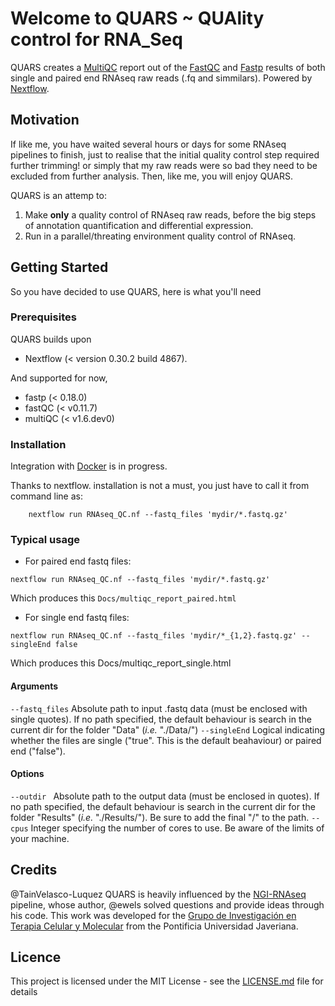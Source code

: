# Welcome to QUARS ~ **QUA**lity control for **R**NA_**S**eq
QUARS creates a [MultiQC](http://multiqc.info) report out of the [FastQC](https://www.bioinformatics.babraham.ac.uk/projects/fastqc/) and [Fastp](https://github.com/OpenGene/fastp) results of both single and paired end RNAseq raw reads (.fq and simmilars). Powered by [Nextflow](https://www.nextflow.io).

## Motivation
If like me, you have waited several hours or days for some RNAseq pipelines to finish, just to realise that the initial quality control step required further trimming! or simply that my raw reads were so bad they need to be excluded from further analysis. Then, like me, you will enjoy QUARS.

QUARS is an attemp to:
1. Make **only** a quality control of RNAseq raw reads, before the big steps of annotation quantification and differential expression.
2. Run in a parallel/threating environment quality control of RNAseq.

## Getting Started
So you have decided to use QUARS, here is what you'll need

### Prerequisites
QUARS builds upon
- Nextflow (< version 0.30.2 build 4867).

And supported for now,
- fastp (< 0.18.0)
- fastQC (< v0.11.7)
- multiQC (< v1.6.dev0)

### Installation
Integration with [Docker]() is in progress.

Thanks to nextflow. installation is not a must, you just have to call it from command line as:

        nextflow run RNAseq_QC.nf --fastq_files 'mydir/*.fastq.gz'

### Typical usage
* For paired end fastq files:

`nextflow run RNAseq_QC.nf --fastq_files 'mydir/*.fastq.gz'`

  Which produces this `Docs/multiqc_report_paired.html`

* For single end fastq files:

`nextflow run RNAseq_QC.nf --fastq_files 'mydir/*_{1,2}.fastq.gz' --singleEnd false`

  Which produces this Docs/multiqc_report_single.html

#### Arguments
  `--fastq_files`                 Absolute path to input .fastq data (must be enclosed with single quotes). If no path specified, the default behaviour is search in the current dir for the folder "Data" (_i.e._ "./Data/")
  `--singleEnd`                   Logical indicating whether the files are single ("true". This is the default beahaviour) or paired end ("false").

#### Options
  `--outdir `                     Absolute path to the output data (must be enclosed in quotes). If no path specified, the default behaviour is search in the current dir for the folder "Results" (_i.e._ "./Results/"). Be sure to add the final "/" to the path.
  `--cpus`                        Integer specifying the number of cores to use. Be aware of the limits of your machine.

## Credits
@TainVelasco-Luquez
QUARS is heavily influenced by the [NGI-RNAseq](https://github.com/SciLifeLab/NGI-RNAseq) pipeline, whose author, @ewels solved questions and provide ideas through his code.
This work was developed for the [Grupo de Investigación en Terapia Celular y Molecular](http://ciencias.javeriana.edu.co/departamentos-instituto/nutricion-bioquimica/investigacion) from the Pontificia Universidad Javeriana.

## Licence
This project is licensed under the MIT License - see the [LICENSE.md](LICENSE.md) file for details
